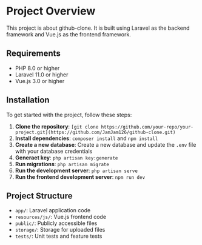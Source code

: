 # Project Overview
This project is about github-clone. It is built using Laravel as the backend framework and Vue.js as the frontend framework.

## Requirements
* PHP 8.0 or higher
* Laravel 11.0 or higher
* Vue.js 3.0 or higher


## Installation
To get started with the project, follow these steps:
1. **Clone the repository**: `[git clone https://github.com/your-repo/your-project.git](https://github.com/JamJam126/github-clone.git)`
2. **Install dependencies**: `composer install` and `npm install`
3. **Create a new database**: Create a new database and update the `.env` file with your database credentials
4. **Generaet key**: `php artisan key:generate`
5. **Run migrations**: `php artisan migrate`
6. **Run the development server**: `php artisan serve`
7. **Run the frontend development server**: `npm run dev`

## Project Structure
* `app/`: Laravel application code
* `resources/js/`: Vue.js frontend code
* `public/`: Publicly accessible files
* `storage/`: Storage for uploaded files
* `tests/`: Unit tests and feature tests
